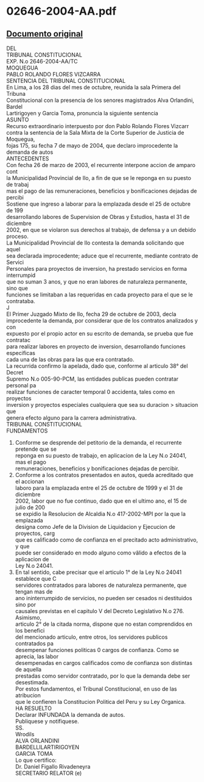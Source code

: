 
02646-2004-AA.pdf
=================
  
[Documento original](https://tc.gob.pe/jurisprudencia/2004/02646-2004-AA.pdf)  
---  
DEL  
TRIBUNAL CONSTITUCIONAL  
EXP. N.o 2646-2004-AA/TC  
MOQUEGUA  
PABLO ROLANDO FLORES VIZCARRA  
SENTENCIA DEL TRIBUNAL CONSTITUCIONAL  
En Lima, a los 28 dias del mes de octubre, reunida la sala Primera del Tribuna  
Constitucional con la presencia de los senores magistrados Alva Orlandini, Bardel  
Lartirigoyen y Garcia Toma, pronuncia la siguiente sentencia  
ASUNTO  
Recurso extraordinario interpuesto por don Pablo Rolando Flores Vizcarr  
contra la sentencia de la Sala Mixta de la Corte Superior de Justicia de Moquegua,  
fojas 175, su fecha 7 de mayo de 2004, que declaro improcedente la demanda de autos  
ANTECEDENTES  
Con fecha 26 de marzo de 2003, el recurrente interpone accion de amparo cont  
la Municipalidad Provincial de Ilo, a fin de que se le reponga en su puesto de trabaj  
mas el pago de las remuneraciones, beneficios y bonificaciones dejadas de percibi  
Sostiene que ingreso a laborar para la emplazada desde el 25 de octubre de 199  
desarrollando labores de Supervision de Obras y Estudios, hasta el 31 de diciembre  
2002, en que se violaron sus derechos al trabajo, de defensa y a un debido proceso.  
La Municipalidad Provincial de Ilo contesta la demanda solicitando que aquel  
sea declarada improcedente; aduce que el recurrente, mediante contrato de Servici  
Personales para proyectos de inversion, ha prestado servicios en forma interrumpid  
que no suman 3 anos, y que no eran labores de naturaleza permanente, sino que  
funciones se limitaban a las requeridas en cada proyecto para el que se le contrataba.  
J  
El Primer Juzgado Mixto de Ilo, fecha 29 de octubre de 2003, decla  
improcedente la demanda, por considerar que de los contratos analizados y con  
expuesto por el propio actor en su escrito de demanda, se prueba que fue contratac  
para realizar labores en proyecto de inversion, desarrollando funciones especificas  
cada una de las obras para las que era contratado.  
La recurrida confirmo la apelada, dado que, conforme al articulo 38° del Decret  
Supremo N.o 005-90-PCM, las entidades publicas pueden contratar personal pa  
realizar funciones de caracter temporal 0 accidenta, tales como en proyectos  
inversion y proyectos especiales cualquiera que sea su duracion > situacion que  
genera efecto alguno para la carrera administrativa.  
TRIBUNAL CONSTITUCIONAL  
FUNDAMENTOS  
1. Conforme se desprende del petitorio de la demanda, el recurrente pretende que se  
reponga en su puesto de trabajo, en aplicacion de la Ley N.o 24041, mas el pago  
remuneraciones, beneficios y bonificaciones dejadas de percibir.  
2. Conforme a los contratos presentados en autos, queda acreditado que el accionan  
laboro para la emplazada entre el 25 de octubre de 1999 y el 31 de diciembre  
2002, labor que no fue continuo, dado que en el ultimo ano, el 15 de julio de 200  
se expidio la Resolucion de Alcaldia N.o 417-2002-MPI por la que la emplazada  
designa como Jefe de la Division de Liquidacion y Ejecucion de proyectos, carg  
que es calificado como de confianza en el precitado acto administrativo, y que  
puede ser considerado en modo alguno como vâlido a efectos de la aplicacion de  
Ley N.o 24041.  
3. En tal sentido, cabe precisar que el articulo 1° de la Ley N.o 24041 establece que C  
servidores contratados para labores de naturaleza permanente, que tengan mas de  
ano ininterrumpido de servicios, no pueden ser cesados ni destituidos sino por  
causales previstas en el capitulo V del Decreto Legislativo N.o 276. Asimismo,  
articulo 2° de la citada norma, dispone que no estan comprendidos en los benefici  
del mencionado articulo, entre otros, los servidores publicos contratados pa  
desempenar funciones politicas 0 cargos de confianza. Como se aprecia, las labor  
desempenadas en cargos calificados como de confianza son distintas de aquella  
prestadas como servidor contratado, por lo que la demanda debe ser desestimada.  
Por estos fundamentos, el Tribunal Constitucional, en uso de las atribucion  
que le confieren la Constitucion Politica del Peru y su Ley Organica.  
HA RESUELTO  
Declarar INFUNDADA la demanda de autos.  
Publiquese y notifiquese.  
SS.  
Wrodils  
ALVA ORLANDINI  
BARDELLILARTIRIGOYEN  
GARCIA TOMA  
Lo que certifico:  
Dr. Daniel Figallo Rivadeneyra  
SECRETARIO RELATOR (e)